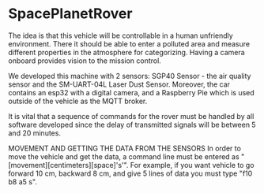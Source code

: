 # SpacePlanetRover
The idea is that this vehicle will be controllable in a human unfriendly environment. There it  should be able to enter a polluted area and 
measure different properties in the atmosphere  for categorizing. Having a camera onboard provides vision to the mission control. 

We developed this machine with 2 sensors: SGP40 Sensor - the air quality sensor and the SM-UART-04L Laser Dust Sensor. Moreover, the car contains an 
esp32 with a digital camera, and a Raspberry Pie which is used outside of the vehicle as the MQTT broker.

It is vital that a sequence of commands for the rover must be handled by all software developed since the delay of transmitted signals will be between 5
and 20 minutes.  

MOVEMENT AND GETTING THE DATA FROM THE SENSORS
In order to move the vehicle and get the data, a command line must be entered as "[movement][centimeters][space]'s'". For example, if you want vehicle to go forward 10 cm, backward 8 cm, and give 5 lines of data you must type "f10 b8 a5 s".

 
